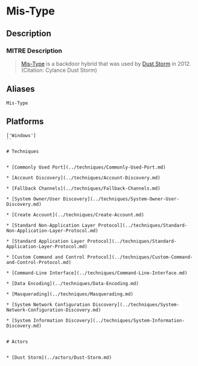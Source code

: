 
# Mis-Type

## Description

### MITRE Description

> [Mis-Type](https://attack.mitre.org/software/S0084) is a backdoor hybrid that was used by [Dust Storm](https://attack.mitre.org/groups/G0031) in 2012. (Citation: Cylance Dust Storm)

## Aliases

```
Mis-Type
```

## Platforms

```
['Windows']
``

# Techniques


* [Commonly Used Port](../techniques/Commonly-Used-Port.md)

* [Account Discovery](../techniques/Account-Discovery.md)
    
* [Fallback Channels](../techniques/Fallback-Channels.md)
    
* [System Owner/User Discovery](../techniques/System-Owner-User-Discovery.md)
    
* [Create Account](../techniques/Create-Account.md)
    
* [Standard Non-Application Layer Protocol](../techniques/Standard-Non-Application-Layer-Protocol.md)
    
* [Standard Application Layer Protocol](../techniques/Standard-Application-Layer-Protocol.md)
    
* [Custom Command and Control Protocol](../techniques/Custom-Command-and-Control-Protocol.md)
    
* [Command-Line Interface](../techniques/Command-Line-Interface.md)
    
* [Data Encoding](../techniques/Data-Encoding.md)
    
* [Masquerading](../techniques/Masquerading.md)
    
* [System Network Configuration Discovery](../techniques/System-Network-Configuration-Discovery.md)
    
* [System Information Discovery](../techniques/System-Information-Discovery.md)
    

# Actors


* [Dust Storm](../actors/Dust-Storm.md)

